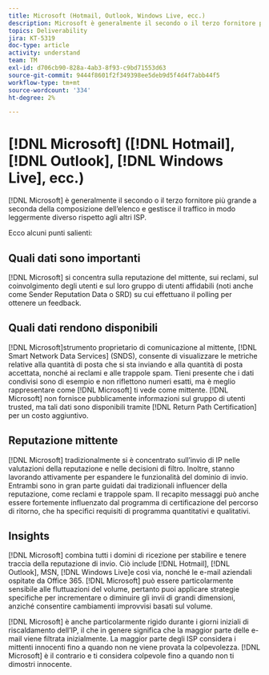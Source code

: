 ```yaml
---
title: Microsoft (Hotmail, Outlook, Windows Live, ecc.)
description: Microsoft è generalmente il secondo o il terzo fornitore più grande a seconda della composizione dell’elenco e gestisce il traffico in modo leggermente diverso rispetto agli altri ISP.
topics: Deliverability
jira: KT-5319
doc-type: article
activity: understand
team: TM
exl-id: d706cb90-828a-4ab3-8f93-c9bd71553d63
source-git-commit: 9444f8601f2f349398ee5deb9d5f4d4f7abb44f5
workflow-type: tm+mt
source-wordcount: '334'
ht-degree: 2%

---
```


# [!DNL Microsoft] ([!DNL Hotmail], [!DNL Outlook], [!DNL Windows Live], ecc.)

[!DNL Microsoft] è generalmente il secondo o il terzo fornitore più grande a seconda della composizione dell’elenco e gestisce il traffico in modo leggermente diverso rispetto agli altri ISP.

Ecco alcuni punti salienti:

## Quali dati sono importanti

[!DNL Microsoft] si concentra sulla reputazione del mittente, sui reclami, sul coinvolgimento degli utenti e sul loro gruppo di utenti affidabili (noti anche come Sender Reputation Data o SRD) su cui effettuano il polling per ottenere un feedback.

## Quali dati rendono disponibili

[!DNL Microsoft]strumento proprietario di comunicazione al mittente, [!DNL Smart Network Data Services] (SNDS), consente di visualizzare le metriche relative alla quantità di posta che si sta inviando e alla quantità di posta accettata, nonché ai reclami e alle trappole spam. Tieni presente che i dati condivisi sono di esempio e non riflettono numeri esatti, ma è meglio rappresentare come [!DNL Microsoft] ti vede come mittente. [!DNL Microsoft] non fornisce pubblicamente informazioni sul gruppo di utenti trusted, ma tali dati sono disponibili tramite [!DNL Return Path Certification] per un costo aggiuntivo.

## Reputazione mittente

[!DNL Microsoft] tradizionalmente si è concentrato sull’invio di IP nelle valutazioni della reputazione e nelle decisioni di filtro. Inoltre, stanno lavorando attivamente per espandere le funzionalità del dominio di invio. Entrambi sono in gran parte guidati dai tradizionali influencer della reputazione, come reclami e trappole spam. Il recapito messaggi può anche essere fortemente influenzato dal programma di certificazione del percorso di ritorno, che ha specifici requisiti di programma quantitativi e qualitativi.

## Insights

[!DNL Microsoft] combina tutti i domini di ricezione per stabilire e tenere traccia della reputazione di invio. Ciò include [!DNL Hotmail], [!DNL Outlook], MSN, [!DNL Windows Live]e così via, nonché le e-mail aziendali ospitate da Office 365. [!DNL Microsoft] può essere particolarmente sensibile alle fluttuazioni del volume, pertanto puoi applicare strategie specifiche per incrementare o diminuire gli invii di grandi dimensioni, anziché consentire cambiamenti improvvisi basati sul volume.

[!DNL Microsoft] è anche particolarmente rigido durante i giorni iniziali di riscaldamento dell’IP, il che in genere significa che la maggior parte delle e-mail viene filtrata inizialmente. La maggior parte degli ISP considera i mittenti innocenti fino a quando non ne viene provata la colpevolezza. [!DNL Microsoft] è il contrario e ti considera colpevole fino a quando non ti dimostri innocente.

